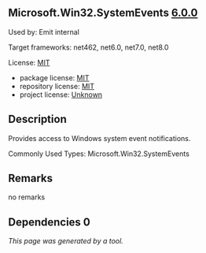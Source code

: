 Microsoft.Win32.SystemEvents [6.0.0](https://www.nuget.org/packages/Microsoft.Win32.SystemEvents/6.0.0)
--------------------

Used by: Emit internal

Target frameworks: net462, net6.0, net7.0, net8.0

License: [MIT](../../../../licenses/mit) 

- package license: [MIT](https://licenses.nuget.org/MIT) 
- repository license: [MIT](https://github.com/dotnet/runtime) 
- project license: [Unknown](https://dot.net/) 

Description
-----------
Provides access to Windows system event notifications.

Commonly Used Types:
Microsoft.Win32.SystemEvents

Remarks
-----------
no remarks


Dependencies 0
-----------


*This page was generated by a tool.*